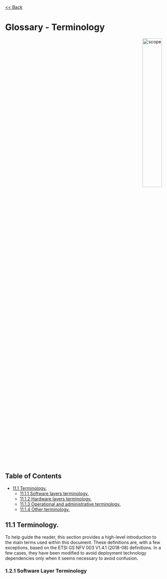 [<< Back](../../ref_model)
# Glossary - Terminology
<p align="right"><img src="../figures/bogo_ifo.png" alt="scope" title="Scope" width="35%"/></p>

## Table of Contents
* [11.1 Terminology.](#11.1)
  * [11.1.1 Software layers terminology.](#11.1.1)
  * [11.1.2 Hardware layers terminology.](#11.1.2)
  * [11.1.3 Operational and administrative terminology.](#11.1.3)
  * [11.1.4 Other terminology.](#11.1.4)



<a name="11.1"></a>
## 11.1 Terminology.

To help guide the reader, this section provides a high-level introduction to the main terms used within this document. These definitions are, with a few exceptions, based on the ETSI GS NFV 003 V1.4.1 (2018-08) definitions.  In a few cases, they have been modified to avoid deployment technology dependencies only when it seems necessary to avoid confusion.

<a name="11.1.1"></a>
### 1.2.1 Software Layer Terminology
